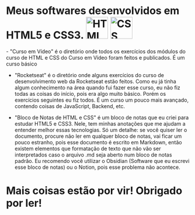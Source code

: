 <h1>Meus softwares desenvolvidos em HTML5 e CSS3. <img src="https://skillicons.dev/icons?i=html" height="60" alt="HTML logo"> <img src="https://skillicons.dev/icons?i=css" height="60" alt="CSS logo"></h1>
- "Curso em Vídeo" é o diretório onde todos os exercícios dos módulos do curso de HTML e CSS do Curso em Vídeo foram feitos e publicados. É um curso básico

- "Rocketseat" é o diretório onde alguns exercícios do curso de desenvolvimento web da Rocketseat estão feitos. Como eu já tinha algum conhecimento na área quando fui fazer esse curso, eu não fiz todas as coisas do início, pois era algo muito básico. Porém os exercícios seguintes eu fiz todos. É um curso um pouco mais avançado, contendo coisas de JavaScript, Backend, etc.

- "Bloco de Notas de HTML e CSS" é um bloco de notas que eu criei para estudar HTML5 e CSS3. Nele, tem minhas anotações que me ajudam a entender melhor essas tecnologias. Só um detalhe: se você quiser ler o documento, procure não ler em qualquer bloco de notas, vai ficar um pouco estranho, pois esse documento é escrito em Markdown, então existem elementos que formatação de texto que não vão ser interpretados caso o arquivo .md seja aberto num bloco de notas padrão. Eu recomendo você utilizar o Obsidian (Software que eu escrevi esse bloco de notas) ou o Notion, pois esse problema não acontece.

# Mais coisas estão por vir! Obrigado por ler!
